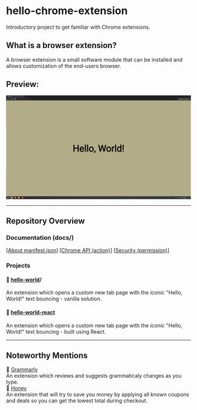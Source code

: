 # hello-chrome-extension
Introductory project to get familiar with Chrome extensions. 

## What is a browser extension?
A browser extension is a small software module that can be installed and allows customization of the end-users browser.  

## Preview:
![Hello, World! Preview](https://github.com/yuelchen/hello-chrome-extension/blob/main/hello-world/preview.png)

---
## Repository Overview
### Documentation (docs/)
\[[About manifest.json\]](https://github.com/yuelchen/hello-chrome-extension/blob/main/docs/manifest-json.md)
\[[Chrome API (action)\]](https://github.com/yuelchen/hello-chrome-extension/blob/main/docs/chrome-api.md)
\[[Security (permission)\]](https://github.com/yuelchen/hello-chrome-extension/blob/main/docs/permission.md)

### Projects
#### 🎯 [hello-world](https://github.com/yuelchen/hello-chrome-extension/tree/main/hello-world)/  
An extension which opens a custom new tab page with the _iconic_ "Hello, World!" text bouncing - vanilla solution.

#### 🎯 [hello-world-react](https://github.com/yuelchen/hello-chrome-extension/tree/main/hello-world-react)
An extension which opens a custom new tab page with the _iconic_ "Hello, World!" text bouncing - built using React.

---
## Noteworthy Mentions 
💎 [Grammarly](https://www.grammarly.com)  
An extension which reviews and suggests grammaticaly changes as you type.  
💎 [Honey](https://www.joinhoney.com/ref/cdi6fzx)  
An extension that will try to save you money by applying all known coupons and deals so you can get the lowest total during checkout.  
